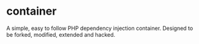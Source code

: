 # container
A simple, easy to follow PHP dependency injection container. Designed to be forked, modified, extended and hacked.
